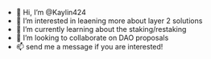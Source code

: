 - 👋 Hi, I’m @Kaylin424
- 👀 I’m interested in leaening more about layer 2 solutions
- 🌱 I’m currently learning about the staking/restaking
- 💞️ I’m looking to collaborate on DAO proposals
- 📫 send me a message if you are interested!


<!---
Kaylin424/Kaylin424 is a ✨ special ✨ repository because its `README.md` (this file) appears on your GitHub profile.
You can click the Preview link to take a look at your changes.
--->
